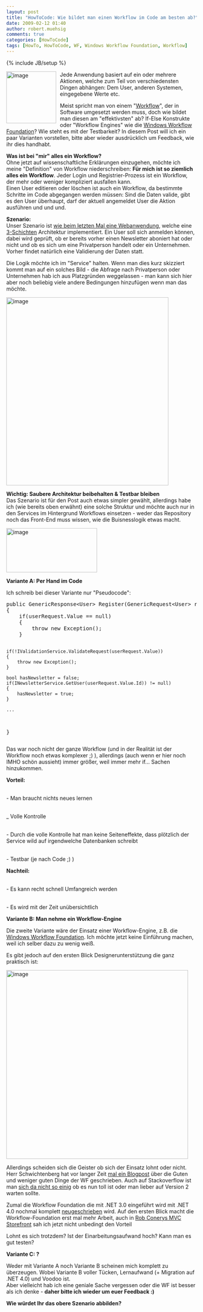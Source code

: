 ```yaml
---
layout: post
title: "HowToCode: Wie bildet man einen Workflow im Code am besten ab?"
date: 2009-02-12 01:40
author: robert.muehsig
comments: true
categories: [HowToCode]
tags: [HowTo, HowToCode, WF, Windows Workflow Foundation, Workflow]
---
```

{% include JB/setup %}
<p><a href="{{BASE_PATH}}/assets/wp-images/image651.png"><img style="border-right: 0px; border-top: 0px; margin: 0px 10px 0px 0px; border-left: 0px; border-bottom: 0px" height="137" alt="image" src="{{BASE_PATH}}/assets/wp-images/image-thumb629.png" width="132" align="left" border="0" /></a> Jede Anwendung basiert auf ein oder mehrere Aktionen, welche zum Teil von verschiedensten Dingen abh&#228;ngen: Dem User, anderen Systemen, eingegebene Werte etc.</p>  <p>Meist spricht man von einem &quot;<a href="http://de.wikipedia.org/wiki/Workflow">Workflow</a>&quot;, der in Software umgesetzt werden muss, doch wie bildet man diesen am &quot;effektivsten&quot; ab? If-Else Konstrukte oder &quot;Workflow Engines&quot; wie die <a href="http://msdn.microsoft.com/de-de/library/cc431274.aspx">Windows Workflow Foundation</a>? Wie steht es mit der Testbarkeit? In diesem Post will ich ein paar Varianten vorstellen, bitte aber wieder ausdr&#252;cklich um Feedback, wie ihr dies handhabt.</p> 
<!--more-->
  <p><strong>Was ist bei &quot;mir&quot; alles ein Workflow?</strong>    <br />Ohne jetzt auf wissenschaftliche Erkl&#228;rungen einzugehen, m&#246;chte ich meine &quot;Definition&quot; von Workflow niederschreiben: <strong>F&#252;r mich ist so ziemlich alles ein Workflow</strong>. Jeder Login und Registrier-Prozess ist ein Workflow, der mehr oder weniger kompliziert ausfallen kann.     <br />Einen User editieren oder l&#246;schen ist auch ein Workflow, da bestimmte Schritte im Code abgegangen werden m&#252;ssen: Sind die Daten valide, gibt es den User &#252;berhaupt, darf der aktuell angemeldet User die Aktion ausf&#252;hren und und und.</p>  <p><strong>Szenario:     <br /></strong>Unser Szenario ist <a href="{{BASE_PATH}}/2009/02/06/howtocode-errorcodes-exceptions-den-user-informieren-wenn-etwas-schief-luft-wie-gehts/">wie beim letzten Mal eine Webanwendung</a>, welche eine <a href="{{BASE_PATH}}/2008/07/09/howto-3-tier-3-schichten-architektur/">3-Schichten</a> Architektur implementiert. Ein User soll sich anmelden k&#246;nnen, dabei wird gepr&#252;ft, ob er bereits vorher einen Newsletter aboniert hat oder nicht und ob es sich um eine Privatperson handelt oder ein Unternehmen.    <br />Vorher findet nat&#252;rlich eine Validierung der Daten statt.</p>  <p>Die Logik m&#246;chte ich im &quot;Service&quot; halten. Wenn man dies kurz skizziert kommt man auf ein solches Bild - die Abfrage nach Privatperson oder Unternehmen hab ich aus Platzgr&#252;nden weggelassen - man kann sich hier aber noch beliebig viele andere Bedingungen hinzuf&#252;gen wenn man das m&#246;chte.</p>  <p><a href="{{BASE_PATH}}/assets/wp-images/image652.png"><img style="border-right: 0px; border-top: 0px; border-left: 0px; border-bottom: 0px" height="497" alt="image" src="{{BASE_PATH}}/assets/wp-images/image-thumb630.png" width="429" border="0" /></a> </p>  <p><strong>Wichtig: Saubere Architektur beibehalten &amp; Testbar bleiben</strong>    <br />Das Szenario ist f&#252;r den Post auch etwas simpler gew&#228;hlt, allerdings habe ich (wie bereits oben erw&#228;hnt) eine solche Struktur und m&#246;chte auch nur in den Services im Hintergrund Workflows einsetzen - weder das Repository noch das Front-End muss wissen, wie die Buisnesslogik etwas macht. </p>  <p><a href="{{BASE_PATH}}/assets/wp-images/image653.png"><img style="border-right: 0px; border-top: 0px; border-left: 0px; border-bottom: 0px" height="117" alt="image" src="{{BASE_PATH}}/assets/wp-images/image-thumb631.png" width="240" border="0" /></a> </p>  <p><strong>Variante A: Per Hand im Code</strong></p>  <p>Ich schreib bei dieser Variante nur &quot;Pseudocode&quot;:</p>  <p>   <div class="wlWriterSmartContent" id="scid:812469c5-0cb0-4c63-8c15-c81123a09de7:e39e2143-5a51-451d-a283-26fb81d94d93" style="padding-right: 0px; display: inline; padding-left: 0px; float: none; padding-bottom: 0px; margin: 0px; padding-top: 0px"><pre name="code" class="c#">public GenericResponse&lt;User&gt; Register(GenericRequest&lt;User&gt; registerRequest)
{
	if(userRequest.Value == null)
	{
		throw new Exception();
	}

	if(!IValidationService.ValidateRequest(userRequest.Value))
	{
		throw new Exception();
	}

	bool hasNewsletter = false;
	if(INewsletterService.GetUser(userRequest.Value.Id)) != null)
	{
		hasNewsletter = true;
	}

	...
}</pre></div>
Das war noch nicht der ganze Workflow (und in der Realit&#228;t ist der Workflow noch etwas komplexer ;) ), allerdings (auch wenn er hier noch IMHO sch&#246;n aussieht) immer gr&#246;&#223;er, weil immer mehr if... Sachen hinzukommen.</p>

<p><strong>Vorteil:</strong> 

  <br />- Man braucht nichts neues lernen

  <br />_ Volle Kontrolle

  <br />- Durch die volle Kontrolle hat man keine Seiteneffekte, dass pl&#246;tzlich der Service wild auf irgendwelche Datenbanken schreibt

  <br />- Testbar (je nach Code ;) )</p>

<p><strong>Nachteil:</strong>

  <br />- Es kann recht schnell Umfangreich werden

  <br />- Es wird mit der Zeit un&#252;bersichtlich</p>

<p><strong>Variante B: Man nehme ein Workflow-Engine</strong></p>

<p>Die zweite Variante w&#228;re der Einsatz einer Workflow-Engine, z.B. die <a href="http://msdn.microsoft.com/de-de/library/cc431274.aspx">Windows Workflow Foundation</a>. Ich m&#246;chte jetzt keine Einf&#252;hrung machen, weil ich selber dazu zu wenig wei&#223;.</p>

<p>Es gibt jedoch auf den ersten Blick Designerunterst&#252;tzung die ganz praktisch ist:</p>

<p><a href="{{BASE_PATH}}/assets/wp-images/image654.png"><img style="border-right: 0px; border-top: 0px; border-left: 0px; border-bottom: 0px" height="499" alt="image" src="{{BASE_PATH}}/assets/wp-images/image-thumb632.png" width="481" border="0" /></a> </p>

<p>Allerdings scheiden sich die Geister ob sich der Einsatz lohnt oder nicht. Herr Schwichtenberg hat vor langer Zeit <a href="http://www.heise.de/developer/Zehn-gute-Gruende-warum-Windows-Workflow-Foundation-dem-Entwickler-keinen-Spass-macht--/blog/artikel/97341">mal ein Blogpost</a> &#252;ber die Guten und weniger guten Dinge der WF geschrieben. Auch auf Stackoverflow ist man <a href="http://stackoverflow.com/search?q=workflow+foundation">sich da nicht so einig</a> ob es nun toll ist oder man lieber auf Version 2 warten sollte.</p>

<p>Zumal die Workflow Foundation die mit .NET 3.0 eingef&#252;hrt wird mit .NET 4.0 nochmal komplett <a href="http://channel9.msdn.com/pdc2008/TL17/">neugeschrieben</a> wird. Auf den ersten Blick macht die Workflow-Foundation erst mal mehr Arbeit, auch in <a href="http://blog.wekeroad.com/mvc-storefront/mvcstore-part-19/">Rob Conerys MVC Storefront</a> sah ich jetzt nicht unbedingt den Vorteil</p>

<p>Lohnt es sich trotzdem? Ist der Einarbeitungsaufwand hoch? Kann man es gut testen? </p>

<p><strong>Variante C: ?</strong></p>

<p>Weder mit Variante A noch Variante B scheinen mich komplett zu &#252;berzeugen. Wobei Variante B voller T&#252;cken, Lernaufwand (+ Migration auf .NET 4.0) und Voodoo ist.
  <br />Aber vielleicht hab ich eine geniale Sache vergessen oder die WF ist besser als ich denke - <strong>daher bitte ich wieder um euer Feedback :)</strong></p>

<p><strong>Wie w&#252;rdet Ihr das obere Szenario abbilden? </strong></p>
